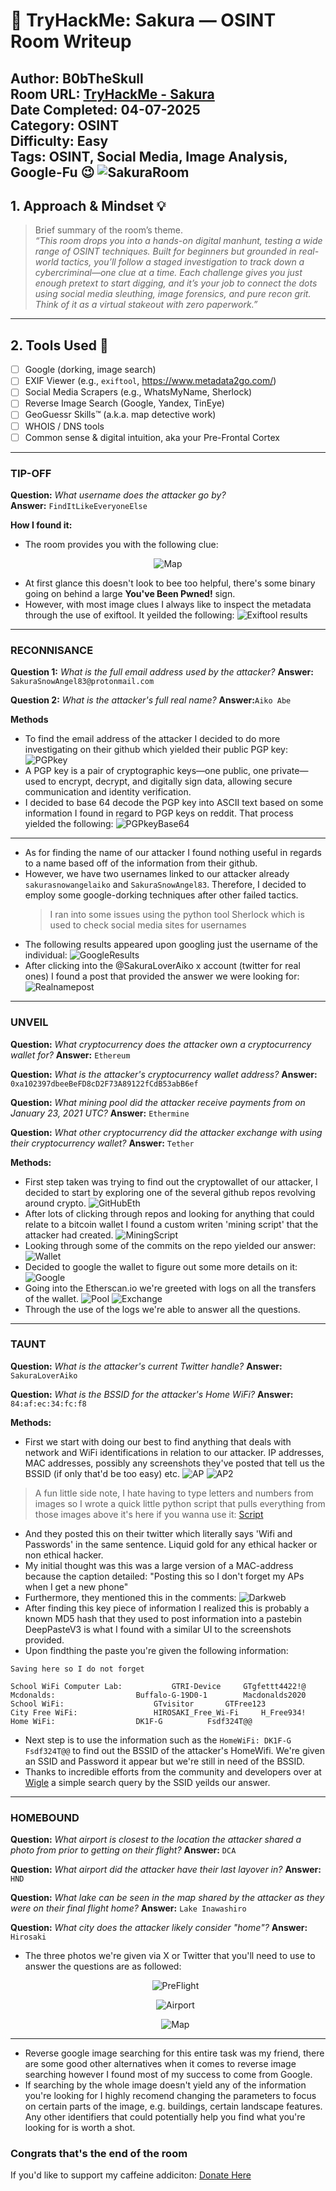 # :cherry_blossom: TryHackMe: Sakura — OSINT Room Writeup

**Author:** B0bTheSkull  
**Room URL:** [TryHackMe - Sakura](https://tryhackme.com/room/sakura)  
**Date Completed:** 04-07-2025  
**Category:** OSINT  
**Difficulty:** Easy  
**Tags:** OSINT, Social Media, Image Analysis, Google-Fu :wink:
![SakuraRoom](photos/SakuraRoom.png)
---

## 1. Approach & Mindset :bulb:

> Brief summary of the room’s theme.    
> *“This room drops you into a hands-on digital manhunt, testing a wide range of OSINT techniques. Built for beginners but grounded in real-world tactics, you’ll follow a staged investigation to track down a cybercriminal—one clue at a time. Each challenge gives you just enough pretext to start digging, and it’s your job to connect the dots using social media sleuthing, image forensics, and pure recon grit. Think of it as a virtual stakeout with zero paperwork.”*

---

## 2. Tools Used :hammer:

- [ ] Google (dorking, image search)
- [ ] EXIF Viewer (e.g., `exiftool`, https://www.metadata2go.com/)
- [ ] Social Media Scrapers (e.g., WhatsMyName, Sherlock)
- [ ] Reverse Image Search (Google, Yandex, TinEye)
- [ ] GeoGuessr Skills™️ (a.k.a. map detective work)
- [ ] WHOIS / DNS tools
- [ ] Common sense & digital intuition, aka your Pre-Frontal Cortex

---
### TIP-OFF
**Question:** _What username does the attacker go by?_  
**Answer:** `FindItLikeEveryoneElse`

**How I found it:**
- The room provides you with the following clue: 
<p align="center"><img src="photos/sakurapwnedletter.svg" alt="Map"/></p>

- At first glance this doesn't look to bee too helpful, there's some binary going on behind a large **You've Been Pwned!** sign.
- However, with most image clues I always like to inspect the metadata through the use of exiftool. It yeilded the following:
![Exiftool results](photos/exiftoolresults.png)
---

### RECONNISANCE
**Question 1:** _What is the full email address used by the attacker?_
**Answer:** `SakuraSnowAngel83@protonmail.com`

**Question 2:** _What is the attacker's full real name?_
**Answer:**`Aiko Abe`

**Methods** <br>

- To find the email address of the attacker I decided to do more investigating on their github which yielded their public PGP key:
![PGPkey](photos/PGPgithub.png)
- A PGP key is a pair of cryptographic keys—one public, one private—used to encrypt, decrypt, and digitally sign data, allowing secure communication and identity verification.
- I decided to base 64 decode the PGP key into ASCII text based on some information I found in regard to PGP keys on reddit. That process yielded the following:
![PGPkeyBase64](photos/base64decodePGP.png)
---
- As for finding the name of our attacker I found nothing useful in regards to a name based off of the information from their github.
- However, we have two usernames linked to our attacker already `sakurasnowangelaiko` and `SakuraSnowAngel83`. Therefore, I decided to employ some google-dorking techniques after other failed tactics.
  > I ran into some issues using the python tool Sherlock which is used to check social media sites for usernames
- The following results appeared upon googling just the username of the individual:
![GoogleResults](photos/googlesearch.png)
- After clicking into the @SakuraLoverAiko x account (twitter for real ones) I found a post that provided the answer we were looking for:
![Realnamepost](photos/tweetofname.png)
---
### UNVEIL
**Question:** _What cryptocurrency does the attacker own a cryptocurrency wallet for?_
**Answer:** `Ethereum`

**Question:** _What is the attacker's cryptocurrency wallet address?_
**Answer:** `0xa102397dbeeBeFD8cD2F73A89122fCdB53abB6ef`

**Question:** _What mining pool did the attacker receive payments from on January 23, 2021 UTC?_
**Answer:** `Ethermine`

**Question:** _What other cryptocurrency did the attacker exchange with using their cryptocurrency wallet?_
**Answer:** `Tether`

**Methods:**
- First step taken was trying to find out the cryptowallet of our attacker, I decided to start by exploring one of the several github repos revolving around crypto.
![GitHubEth](photos/GitHubCryptos.png)
- After lots of clicking through repos and looking for anything that could relate to a bitcoin wallet I found a custom writen 'mining script' that the attacker had created.
![MiningScript](photos/miningscript.png)
- Looking through some of the commits on the repo yielded our answer:
![Wallet](photos/Wallet.png)
- Decided to google the wallet to figure out some more details on it:
![Google](photos/EthereumAcct.png)
- Going into the Etherscan.io we're greeted with logs on all the transfers of the wallet.
![Pool](photos/MiningPool.png)
![Exchange](photos/Tether.png)
- Through the use of the logs we're able to answer all the questions.
---
### TAUNT
**Question:** _What is the attacker's current Twitter handle?_
**Answer:** `SakuraLoverAiko`

**Question:** _What is the BSSID for the attacker's Home WiFi?_
**Answer:** `84:af:ec:34:fc:f8`

**Methods:**
- First we start with doing our best to find anything that deals with network and WiFi identifications in relation to our attacker. IP addresses, MAC addresses, possibly any screenshots they've posted that tell us the BSSID (if only that'd be too easy) etc.
![AP](photos/SakuraAP.png)
![AP2](photos/SakuraAP2.png)
> A fun little side note, I hate having to type letters and numbers from images so I wrote a quick little python script that pulls everything from those images above it's here if you wanna use it: [Script](scripts/TextExtract.py)
- And they posted this on their twitter which literally says 'Wifi and Passwords' in the same sentence. Liquid gold for any ethical hacker or non ethical hacker.
- My initial thought was this was a large version of a MAC-address because the caption detailed: "Posting this so I don't forget my APs when I get a new phone"
- Furthermore, they mentioned this in the comments:
![Darkweb](photos/DarkWeb.png)
- After finding this key piece of information I realized this is probably a known MD5 hash that they used to post information into a pastebin DeepPasteV3 is what I found with a similar UI to the screenshots provided.
- Upon findthing the paste you're given the following information:
```
Saving here so I do not forget

School WiFi Computer Lab: 			GTRI-Device		GTgfettt4422!@
Mcdonalds: 					Buffalo-G-19D0-1        Macdonalds2020
School WiFi: 					GTvisitor		GTFree123
City Free WiFi: 				HIROSAKI_Free_Wi-Fi 	H_Free934!
Home WiFi: 					DK1F-G			Fsdf324T@@
```
- Next step is to use the information such as the ``HomeWiFi: DK1F-G Fsdf324T@@`` to find out the BSSID of the attacker's HomeWifi. We're given an SSID and Password it appear but we're still in need of the BSSID. 
- Thanks to incredible efforts from the community and developers over at [Wigle](https://wigle.net) a simple search query by the SSID yeilds our answer.
---
### HOMEBOUND
**Question:** _What airport is closest to the location the attacker shared a photo from prior to getting on their flight?_
**Answer:** `DCA`

**Question:** _What airport did the attacker have their last layover in?_
**Answer:** `HND`

**Question:** _What lake can be seen in the map shared by the attacker as they were on their final flight home?_
**Answer:** `Lake Inawashiro`

**Question:** _What city does the attacker likely consider "home"?_
**Answer:** `Hirosaki`

- The three photos we're given via X or Twitter that you'll need to use to answer the questions are as followed:
  <div align="center">
  <p><img src="photos/PreFlight.jpeg" alt="PreFlight"/><p>

  <p><img src="photos/Aiport.png" alt="Airport"/></p>

  <p><img src="photos/Map.jpeg" alt="Map"/></p>

  </div>
---
- Reverse google image searching for this entire task was my friend, there are some good other alternatives when it comes to reverse image searching however I found most of my success to come from Google. 
- If searching by the whole image doesn't yield any of the information you're looking for I highly recomend changing the parameters to focus on certain parts of the image, e.g. buildings, certain landscape features. Any other identifiers that could potentially help you find what you're looking for is worth a shot.
### Congrats that's the end of the room
If you'd like to support my caffeine addiciton: <a href="https://ko-fi.com/b0btheskull">Donate Here</a>
